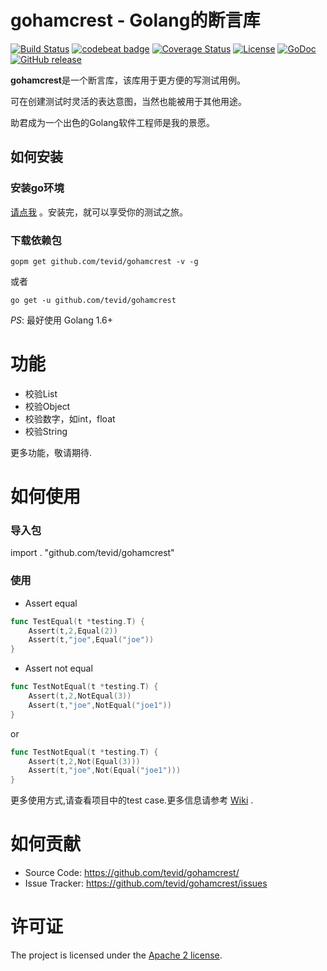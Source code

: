 gohamcrest - Golang的断言库
================

[![Build Status](https://travis-ci.org/tevid/gohamcrest.svg?branch=master)](https://travis-ci.org/tevid/gohamcrest)
[![codebeat badge](https://codebeat.co/badges/6b5ab21f-16a7-457c-b247-ba7d13bda3eb)](https://codebeat.co/projects/github-com-tevid-gohamcrest-master)
[![Coverage Status](https://coveralls.io/repos/github/tevid/gohamcrest/badge.svg?branch=master)](https://coveralls.io/github/tevid/gohamcrest?branch=master)
[![License](https://img.shields.io/badge/License-Apache%202.0-blue.svg)](https://opensource.org/licenses/Apache-2.0)
[![GoDoc](http://godoc.org/github.com/tevid/gohamcrest?status.svg)](http://godoc.org/github.com/tevid/gohamcrest)
[![GitHub release](https://img.shields.io/github/release/tevid/gohamcrest.svg)](https://github.com/tevid/gohamcrest/releases)

**gohamcrest**是一个断言库，该库用于更方便的写测试用例。

可在创建测试时灵活的表达意图，当然也能被用于其他用途。

助君成为一个出色的Golang软件工程师是我的景愿。

如何安装
------------

### 安装go环境

[请点我](http://golang.org/doc/install.html) 。安装完，就可以享受你的测试之旅。

### 下载依赖包

``` shell
gopm get github.com/tevid/gohamcrest -v -g
```

或者

``` shell
go get -u github.com/tevid/gohamcrest
```


*PS*: 最好使用 Golang 1.6+

# 功能
* 校验List
* 校验Object
* 校验数字，如int，float
* 校验String

更多功能，敬请期待.

# 如何使用

### 导入包

import . "github.com/tevid/gohamcrest"

### 使用

- Assert equal

``` go
func TestEqual(t *testing.T) {
	Assert(t,2,Equal(2))
	Assert(t,"joe",Equal("joe"))
}
```

- Assert not equal

``` go
func TestNotEqual(t *testing.T) {
	Assert(t,2,NotEqual(3))
	Assert(t,"joe",NotEqual("joe1"))
}
```

or 

``` go
func TestNotEqual(t *testing.T) {
	Assert(t,2,Not(Equal(3)))
	Assert(t,"joe",Not(Equal("joe1")))
}
```

更多使用方式,请查看项目中的test case.更多信息请参考 [Wiki](https://github.com/tevid/gohamcrest/wiki) .

# 如何贡献
  * Source Code: https://github.com/tevid/gohamcrest/
  * Issue Tracker: https://github.com/tevid/gohamcrest/issues
  
# 许可证
The project is licensed under the [Apache 2 license](https://github.com/tevid/gohamcrest/blob/master/LICENSE).

